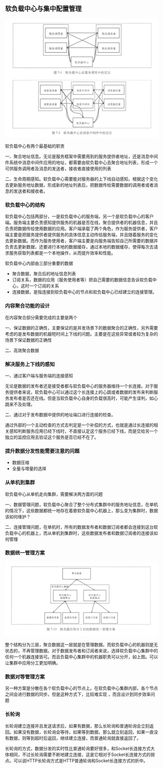 ## 软负载中心与集中配置管理

![management1.png](management1.png)

软负载中心有两个最基础的职责

一、聚合地址信息。无论是服务框架中需要用到的服务提供者地址，还是消息中间件系统中消息中间件应用的地址，都需要由软负载中心去聚合地址列表，形成一个可供服务调用者及消息的发送者，接收者直接使用的列表

二、生命周期感知。软负载中心需要能对服务器的上下线自动感知，根据这个变化去更新服务地址数据，形成新的地址列表后，把数据传给需要数据的调用者或者消息的发送者和接收者。

### 软负载中心的结构

软负载中心包括两部分，一是软负载中心的服务端，另一个是软负载中心的客户端。服务端主要负责感知提供服务的机器是否在线，聚合提供者的机器信息，并且负责把数据传给使用数据的应用。客户端承载了两个角色，作为服务提供者，客户端主要是把服务提供者提供服务的具体信息主动传给服务端，并且随着服务的变化去更新数据。而作为服务使用者，客户端主要是向服务端告知自己所需要的数据并负责去更新数据，还要进行本地的数据缓存，通过本地的数据缓存，使得每次去请求服务获取列表都是一个本地操作，从而提升效率和性能。

软负载中心内部由三部分重要的数据

-   聚合数据，聚合后的地址信息列表
-   订阅关系，数据的应用（服务使用者等）把自己需要的数据信息告诉软负载中心，这时一个订阅的关系
-   连接数据，是指连接到软负载中心的节点和软负载中心已经建立的连接管理。

### 内容聚合功能的设计

在内容聚合部分需要完成的主要是两个

一、保证数据的正确性，主要保证的是并发场景下的数据聚合的正确性，另外需要考虑的是发布数据的机器短时间上下线的问题。主要是在这些异常或者较为复杂的场景下保证数据的正确性

二、高效聚合数据

### 解决服务上下线的感知

一、通过客户端与服务端的连接感知

无论是数据的发布者还是接受者都与软负载中心的服务器维持一个长连接。对于服务提供者来说，软负载中心可以通过这个长连接上的心跳或者数据的发布来判断服务发布者是否还在线。但是当软负载中心自身的负载很高时，可能产生误判，如心跳来不及处理。

二、通过对于发布数据中提供的地址端口进行连接的检查。

通过外部的一个主动检查的方式去判定是一个补偿的方式，也就是通过长连接的相关感知判断服务应用已经下线时，不直接认定这个服务已经下线，而是交给另一个独立的监控应用去验证这个服务是否已经不在了。

### 提升数据分发性能需要注意的问题

-   数据压缩
-   全量与增量的选择

### 从单机到集群

软负载中心从单机走向集群，需要解决两方面的问题

一、数据管理问题，软负载中心聚合了整个分布式集群中的服务地址信息，在单机的情况下，这些数据都统一地存在着歌软负载中心机器上，那么变为集群时，数据该如何维护？

二、连接管理问题，在单机时，所有的数据发布者和数据订阅者都会连接到这台软负载中心的机器上，而从单机到集群时，这些数据发布者和数据订阅者的连接该如何管理

### 数据统一管理方案

![management2.png](management2.png)

整个结构分为三层，聚合数据这一层就是在管理数据。而软负载中心的机器则是无状态的，不再管理数据。对于数据发布者和订阅者来说，选择软负载中心集群中的任何一个机器连接皆可。而且负载中心集群中的机器职责可以分开，如上图。可以让集群中应用分工更加明确。

### 数据对等管理方案

另一种方案是分散在各个软负载中心的节点上。在软负载中心集群内部，各个节点之间会进行数据的同步。但是这种方式下，比较难实现 ，而且设计到同步效率问题

### 长轮询

长轮询建立连接并且发送请求后，如果有数据，那么长轮询和普通轮询会立刻返回。如果没有数据，长轮询会等待，如果等到数据，那么就立刻返回，如果一直没有数据，则等到超时后返回，继续建立连接，而普通轮询就直接返回了。

长轮询的方式，数据分发的实时性比普通轮询要好很多，和Socket长连接方式大体相同，不过长轮询需要不断地建立连接，这是它相对于Socket长连接方式的弱点。可以说HTTP长轮询方式是HTTP普通轮询和Socket长连接方式的折中。

